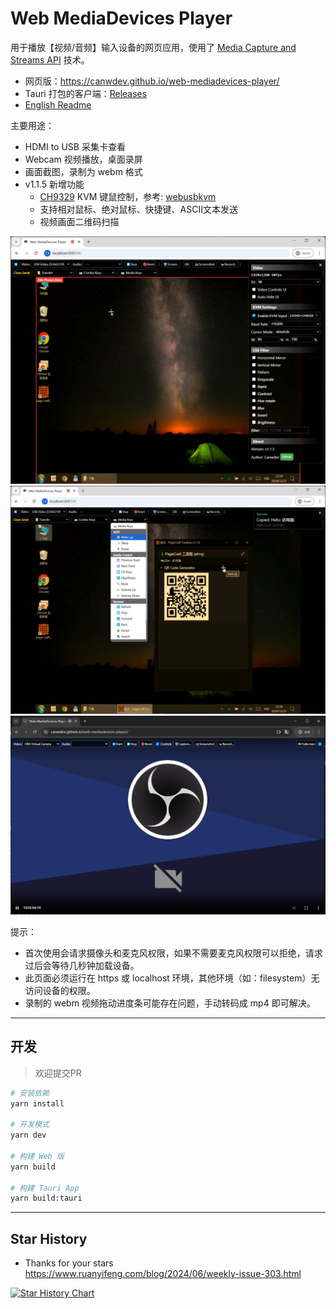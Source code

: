 # Web MediaDevices Player

用于播放【视频/音频】输入设备的网页应用，使用了 [Media Capture and Streams API](https://developer.mozilla.org/en-US/docs/Web/API/MediaDevices/getUserMedia) 技术。

- 网页版：https://canwdev.github.io/web-mediadevices-player/
- Tauri 打包的客户端：[Releases](https://github.com/canwdev/web-mediadevices-player/releases)
- [English Readme](./README-en.md)

主要用途：
- HDMI to USB 采集卡查看
- Webcam 视频播放，桌面录屏
- 画面截图，录制为 webm 格式
- v1.1.5 新增功能
  - [CH9329](https://one-kvm.mofeng.run/ch9329_hid/) KVM 键鼠控制，参考: [webusbkvm](https://github.com/kkocdko/kblog/blob/master/source/toys/webusbkvm/README.md)
  - 支持相对鼠标、绝对鼠标、快捷键、ASCII文本发送
  - 视频画面二维码扫描

![screenshot](docs/screenshot-2.jpg)
![screenshot](docs/screenshot-3.jpg)
![screenshot](docs/screenshot.png)

提示：
- 首次使用会请求摄像头和麦克风权限，如果不需要麦克风权限可以拒绝，请求过后会等待几秒钟加载设备。
- 此页面必须运行在 https 或 localhost 环境，其他环境（如：filesystem）无访问设备的权限。
- 录制的 webm 视频拖动进度条可能存在问题，手动转码成 mp4 即可解决。

---

## 开发

> 欢迎提交PR

```sh
# 安装依赖
yarn install

# 开发模式
yarn dev

# 构建 Web 版
yarn build

# 构建 Tauri App
yarn build:tauri
```

---

## Star History

- Thanks for your stars https://www.ruanyifeng.com/blog/2024/06/weekly-issue-303.html

[![Star History Chart](https://api.star-history.com/svg?repos=canwdev/web-mediadevices-player&type=Date)](https://star-history.com/#canwdev/web-mediadevices-player&Date)